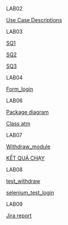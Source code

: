 LAB02

[Use Case Descriptions](../lab-2/UseCaseDiagram.jpg)

LAB03

[SQ1](../Lab%03/SQ1.png)
 
[SQ2](../Lab%03/SQ2.png)
 
[SQ3](../Lab%03/SQ3.png)
 

LAB04

[Form_login](../LAB04/form_login.html)

LAB06

[Package diagram](../Lab%06/package-diagram.png)
 
[Class atm](../Lab%06/class-atm.png)
 


LAB07

[Withdraw_module](../LAB07/withdraw_module.py)

[KẾT QUẢ CHẠY](../LAB07/Screenshot2025-09-28233207.png)
 

LAB08

[ test_withdraw](../lab8/test_withdraw.py)

[selenium_test_login](../lab8/selenium_test_login.py)


LAB09

[Jira report]()

